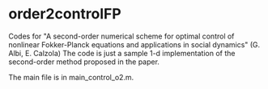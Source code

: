 # order2controlFP
Codes for "A second-order numerical scheme for optimal control of nonlinear Fokker-Planck equations and applications in social dynamics" (G. Albi, E. Calzola)
The code is just a sample 1-d implementation of the second-order method proposed in the paper.

The main file is in main_control_o2.m.
